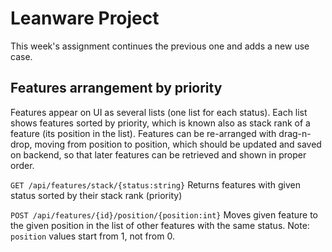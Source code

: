 # Leanware Project

This week's assignment continues the previous one and adds a new use case.

## Features arrangement by priority

Features appear on UI as several lists (one list for each status). Each list shows features sorted by priority, which is known also as stack rank of a feature (its position in the list). Features can be re-arranged with drag-n-drop, moving from position to position, which should be updated and saved on backend, so that later features can be retrieved and shown in proper order.

`GET /api/features/stack/{status:string}`
Returns features with given status sorted by their stack rank (priority)

`POST /api/features/{id}/position/{position:int}`
Moves given feature to the given position in the list of other features with the same status. Note: `position` values start from 1, not from 0.
